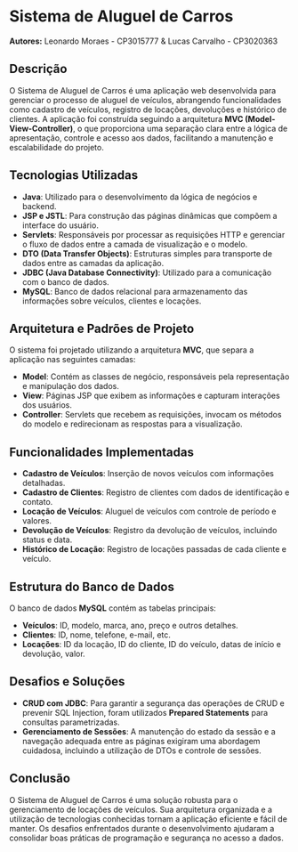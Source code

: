 # Sistema de Aluguel de Carros

**Autores:** Leonardo Moraes - CP3015777 & Lucas Carvalho - CP3020363

## Descrição
O Sistema de Aluguel de Carros é uma aplicação web desenvolvida para gerenciar o processo de aluguel de veículos, abrangendo funcionalidades como cadastro de veículos, registro de locações, devoluções e histórico de clientes. A aplicação foi construída seguindo a arquitetura **MVC (Model-View-Controller)**, o que proporciona uma separação clara entre a lógica de apresentação, controle e acesso aos dados, facilitando a manutenção e escalabilidade do projeto.

## Tecnologias Utilizadas
- **Java**: Utilizado para o desenvolvimento da lógica de negócios e backend.
- **JSP e JSTL**: Para construção das páginas dinâmicas que compõem a interface do usuário.
- **Servlets**: Responsáveis por processar as requisições HTTP e gerenciar o fluxo de dados entre a camada de visualização e o modelo.
- **DTO (Data Transfer Objects)**: Estruturas simples para transporte de dados entre as camadas da aplicação.
- **JDBC (Java Database Connectivity)**: Utilizado para a comunicação com o banco de dados.
- **MySQL**: Banco de dados relacional para armazenamento das informações sobre veículos, clientes e locações.

## Arquitetura e Padrões de Projeto
O sistema foi projetado utilizando a arquitetura **MVC**, que separa a aplicação nas seguintes camadas:
- **Model**: Contém as classes de negócio, responsáveis pela representação e manipulação dos dados.
- **View**: Páginas JSP que exibem as informações e capturam interações dos usuários.
- **Controller**: Servlets que recebem as requisições, invocam os métodos do modelo e redirecionam as respostas para a visualização.

## Funcionalidades Implementadas
- **Cadastro de Veículos**: Inserção de novos veículos com informações detalhadas.
- **Cadastro de Clientes**: Registro de clientes com dados de identificação e contato.
- **Locação de Veículos**: Aluguel de veículos com controle de período e valores.
- **Devolução de Veículos**: Registro da devolução de veículos, incluindo status e data.
- **Histórico de Locação**: Registro de locações passadas de cada cliente e veículo.

## Estrutura do Banco de Dados
O banco de dados **MySQL** contém as tabelas principais:
- **Veículos**: ID, modelo, marca, ano, preço e outros detalhes.
- **Clientes**: ID, nome, telefone, e-mail, etc.
- **Locações**: ID da locação, ID do cliente, ID do veículo, datas de início e devolução, valor.

## Desafios e Soluções
- **CRUD com JDBC**: Para garantir a segurança das operações de CRUD e prevenir SQL Injection, foram utilizados **Prepared Statements** para consultas parametrizadas.
- **Gerenciamento de Sessões**: A manutenção do estado da sessão e a navegação adequada entre as páginas exigiram uma abordagem cuidadosa, incluindo a utilização de DTOs e controle de sessões.

## Conclusão
O Sistema de Aluguel de Carros é uma solução robusta para o gerenciamento de locações de veículos. Sua arquitetura organizada e a utilização de tecnologias conhecidas tornam a aplicação eficiente e fácil de manter. Os desafios enfrentados durante o desenvolvimento ajudaram a consolidar boas práticas de programação e segurança no acesso a dados.
